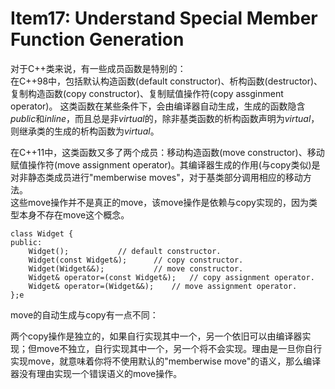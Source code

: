 # Item17: Understand Special Member Function Generation

对于C++类来说，有一些成员函数是特别的：  
在C++98中，包括默认构造函数(default constructor)、析构函数(destructor)、复制构造函数(copy constructor)、复制赋值操作符(copy assginment operator)。
这类函数在某些条件下，会由编译器自动生成，生成的函数隐含*public*和*inline*，而且总是非*virtual*的，除非基类函数的析构函数声明为*virtual*，则继承类的生成的析构函数为*virtual*。  

在C++11中，这类函数又多了两个成员：移动构造函数(move constructor)、移动赋值操作符(move assignment operator)。其编译器生成的作用(与copy类似)是对非静态类成员进行"memberwise moves"，对于基类部分调用相应的移动方法。  
这些move操作并不是真正的move，该move操作是依赖与copy实现的，因为类型本身不存在move这个概念。

    class Widget {
    public:
        Widget();           // default constructor.
        Widget(const Widget&);      // copy constructor.
        Widget(Widget&&);           // move constructor.
        Widget& operator=(const Widget&);   // copy assignment operator.
        Widget& operator=(Widget&&);    // move assignment operator.
    };e

move的自动生成与copy有一点不同：

两个copy操作是独立的，如果自行实现其中一个，另一个依旧可以由编译器实现；但move不独立，自行实现其中一个，另一个将不会实现。理由是一旦你自行实现move，就意味着你将不使用默认的"memberwise move"的语义，那么编译器没有理由实现一个错误语义的move操作。





